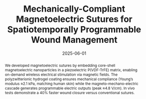 ---
title:          "Mechanically-Compliant Magnetoelectric Sutures for Spatiotemporally Programmable Wound Management"
date:           2025-06-01  # Approximate publication date if exact day is unknown
selected:       False
pub:            "Advanced Functional Materials, 2025, 2510353"
pub_last:       '<span class="badge badge-pill badge-custom badge-primary">Journal</span>'

abstract: >-
  We developed magnetoelectric sutures by embedding core-shell magnetoelectric nanoparticles in a piezoelectric P(VDF-TrFE) matrix, enabling on-demand wireless electrical stimulation via magnetic fields. The polyzwitterionic hydrogel coating ensures mechanical compliance (Young’s modulus ≈2.1 kPa, matching human skin) while the magneto-mechano-electric cascade generates programmable electric outputs (peak ≈4.8 V/cm). In vivo tests demonstrate a 40% faster wound closure versus conventional sutures.

cover:          assets/images/covers/2025_magnetoelectric_sutures.png
authors:
  - Yi Yang
  - Ping Wen
  - Xingmei Chen
  - Yafei Wang
  - Shenglong Zhu
  - Zhipeng Ni
  - Lingfeng Yuan
  - Liangjie Shan
  - Pei Zhang
  - Pujing Shi
  - Boyuan Huang
  - Wenwen Liu
  - Yuewen Zhang
  - Ziyi Yu
  - Ji Liu
links:
  Paper: https://advanced.onlinelibrary.wiley.com/doi/10.1002/adfm.202510353
  PDF: assets/pdf/2025_magnetoelectric_sutures.pdf
  Cite: assets/bibtex/2025_magnetoelectric_sutures.bib
---